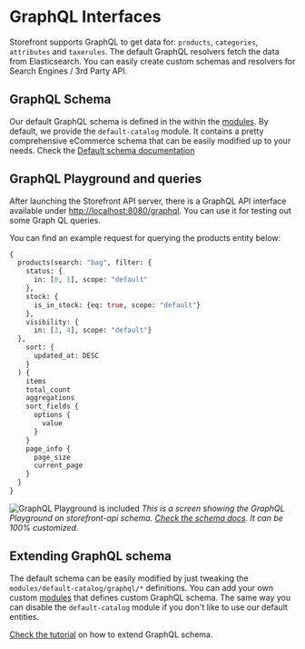 # GraphQL Interfaces

Storefront supports GraphQL to get data for: `products`, `categories`, `attributes` and `taxerules`.
The default GraphQL resolvers fetch the data from Elasticsearch. You can easily create custom schemas and resolvers for Search Engines / 3rd Party API.

## GraphQL Schema

Our default GraphQL schema is defined in the within the [modules](../modules/introduction.md). By default, we provide the `default-catalog` module. It contains a pretty comprehensive eCommerce schema that can be easily modified up to your needs. Check the [Default schema documentation](https://divanteltd.github.io/storefront-graphql-api-schema/)

## GraphQL Playground and queries

After launching the Storefront API server, there is a GraphQL API interface available under [http://localhost:8080/graphql](http://localhost:8080/graphql). You can use it for testing out some Graph QL queries.

You can find an example request for querying the products entity below:

```graphql
{
  products(search: "bag", filter: {
    status: {
      in: [0, 1], scope: "default"
    },
    stock: {
      is_in_stock: {eq: true, scope: "default"}
    },
    visibility: {
      in: [3, 4], scope: "default"}
  },
    sort: {
      updated_at: DESC
    }
  ) {
    items
    total_count
    aggregations
    sort_fields {
      options {
        value
      }
    }
    page_info {
      page_size
      current_page
    }
  }
}
```

<img src="https://divante.com/github/storefront-api/graphql-playground.png" alt="GraphQL Playground is included"/>
<em style="text-align:center;">This is a screen showing the GraphQL Playground on storefront-api schema. <a href="https://divanteltd.github.io/storefront-graphql-api-schema/">Check the schema docs</a>. It can be 100% customized.</em>

## Extending GraphQL schema

The default schema can be easily modified by just tweaking the `modules/default-catalog/graphql/*` definitions. You can add your own custom [modules](../modules/introduction.md) that defines custom GraphQL schema. The same way you can disable the `default-catalog` module if you don't like to use our default entities.

[Check the tutorial](../modules/tutorial.md) on how to extend GraphQL schema.